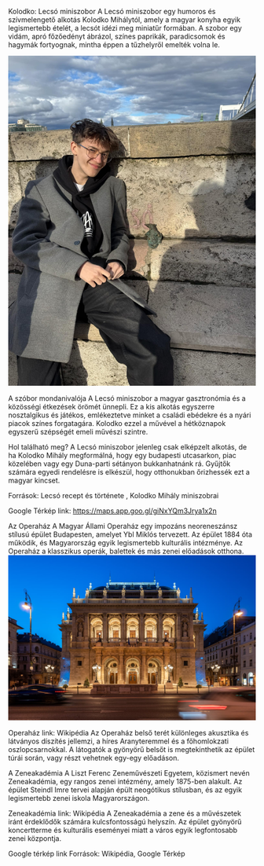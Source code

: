 Kolodko: Lecsó miniszobor
A Lecsó miniszobor egy humoros és szívmelengető alkotás Kolodko Mihálytól, amely a magyar konyha egyik legismertebb ételét, a lecsót idézi meg miniatűr formában. A szobor egy vidám, apró főzőedényt ábrázol, színes paprikák, paradicsomok és hagymák fortyognak, mintha éppen a tűzhelyről emelték volna le.


![Lecsó](kepek/lecso.jpg)


A szóbor mondanivalója
A Lecsó miniszobor a magyar gasztronómia és a közösségi étkezések örömét ünnepli. Ez a kis alkotás egyszerre nosztalgikus és játékos, emlékeztetve minket a családi ebédekre és a nyári piacok színes forgatagára. Kolodko ezzel a művével a hétköznapok egyszerű szépségét emeli művészi szintre.

Hol található meg?
A Lecsó miniszobor jelenleg csak elképzelt alkotás, de ha Kolodko Mihály megformálná, hogy egy budapesti utcasarkon, piac közelében vagy egy Duna-parti sétányon bukkanhatnánk rá. Gyűjtők számára egyedi rendelésre is elkészül, hogy otthonukban őrizhessék ezt a magyar kincset.

Források:  Lecsó recept és története , Kolodko Mihály miniszobrai 

Google Térkép link: https://maps.app.goo.gl/giNxYQm3Jrya1x2n




Az Operaház
A Magyar Állami Operaház egy impozáns neoreneszánsz stílusú épület Budapesten, amelyet Ybl Miklós tervezett.
Az épület 1884 óta működik, és Magyarország egyik legismertebb kulturális intézménye. Az Operaház a klasszikus operák, balettek és más zenei előadások otthona.
![Lecsó](kepek/opera.jpg)

Operaház link: Wikipédia
Az Operaház belső terét különleges akusztika és látványos díszítés jellemzi, a híres Aranyteremmel és a főhomlokzati oszlopcsarnokkal. A látogatók a gyönyörű belsőt is megtekinthetik az épület túrái során, vagy részt vehetnek egy-egy előadáson.

A Zeneakadémia
A Liszt Ferenc Zeneművészeti Egyetem, közismert nevén Zeneakadémia, egy rangos zenei intézmény, amely 1875-ben alakult.
Az épület Steindl Imre tervei alapján épült neogótikus stílusban, és az egyik legismertebb zenei iskola Magyarországon.


Zeneakadémia link: Wikipédia
A Zeneakadémia a zene és a művészetek iránt érdeklődők számára kulcsfontosságú helyszín. Az épület gyönyörű koncertterme és kulturális eseményei miatt a város egyik legfontosabb zenei központja.

Google térkép link
Források: Wikipédia, Google Térkép


